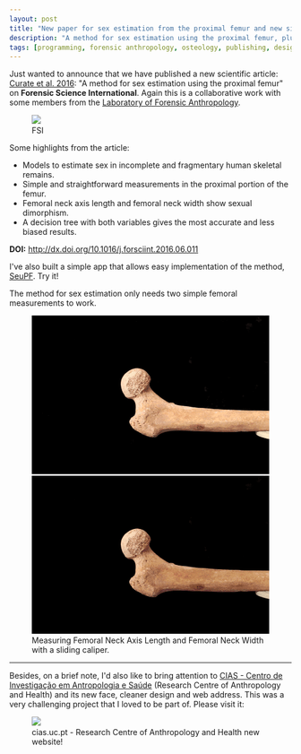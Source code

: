 ```yaml
---
layout: post
title: "New paper for sex estimation from the proximal femur and new site for CIAS"
description: "A method for sex estimation using the proximal femur, plus, cias.uc.pt"
tags: [programming, forensic anthropology, osteology, publishing, design ]
---
```


Just wanted to announce that we have published a new scientific article: <a href = "http://www.fsijournal.org/article/S0379-0738(16)30263-8/abstract" target="_blank">Curate et al. 2016</a>: "A method for sex estimation using the proximal femur" on **Forensic Science International**. Again this is a collaborative work with some members from the <a href = "http://lfa.uc.pt/" target = "_blank">Laboratory of Forensic Anthropology</a>.

<figure>
	<a href = "http://www.fsijournal.org/article/S0379-0738(16)30263-8/abstract" target = "_blank"><img src="http://jcoelho.com/images/FSI-logo.gif"/></a>
	<figcaption>FSI</figcaption>
</figure>

Some highlights from the article:

+ Models to estimate sex in incomplete and fragmentary human skeletal remains.
+ Simple and straightforward measurements in the proximal portion of the femur.
+ Femoral neck axis length and femoral neck width show sexual dimorphism.
+ A decision tree with both variables gives the most accurate and less biased results.

**DOI:** <a href = "http://www.fsijournal.org/article/S0379-0738(16)30263-8/abstract" target="_blank">http://dx.doi.org/10.1016/j.forsciint.2016.06.011</a>

I've also built a simple app that allows easy implementation of the method, <a href = "http://osteomics.com/SeuPF" target = "_blank">SeuPF</a>. Try it!

The method for sex estimation only needs two simple femoral measurements to work.

<figure class="half">
	<img src="/images/FNAL1.gif" alt="">
	<img src="/images/FNW1.gif" alt="">
	<figcaption>Measuring Femoral Neck Axis Length and Femoral Neck Width with a sliding caliper.</figcaption>
</figure>

---

Besides, on a brief note, I'd also like to bring attention to <a href = "http://cias.uc.pt" target = "_blank">CIAS - Centro de Investigação em Antropologia e Saúde</a> (Research Centre of Anthropology and Health) and its new face, cleaner design and web address. This was a very challenging project that I loved to be part of. Please visit it:

<figure>
	<a href = "http://cias.uc.pt" target = "_blank"><img src="http://jcoelho.com/images/ciasLogo.png"/></a>
	<figcaption>cias.uc.pt - Research Centre of Anthropology and Health new website!</figcaption>
</figure>

